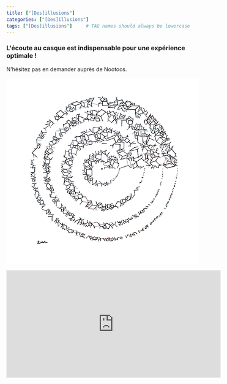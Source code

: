 ```yaml
---
title: ["[Des]illusions"]
categories: ["[Des]illusions"]
tags: ["[Des]illusions"]     # TAG names should always be lowercase
---
```


### L'écoute au casque est indispensable pour une expérience optimale !
N'hésitez pas en demander auprès de Nootoos.

!["[Des]illusions"](/assets/img/tableaux/Desillusions.png)

<CENTER>
    <iframe width="560" height="280" src="https://www.bandlab.com/embed/shout/?id=11c2564a6470ea11a94c0003ffd19c0f_fc5b1960557b4bfebceb15a49cdbdefe" frameborder="0" allowfullscreen></iframe>
</CENTER>

